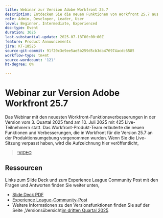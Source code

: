 ```yaml
---
title: Webinar zur Version Adobe Workfront 25.7
description: Entdecken Sie die neuen Funktionen von Workfront 25.7 aus dem Veröffentlichungs-Webinar im 3. Quartal 2025 - sehen Sie sich die Aufzeichnung an und entdecken Sie wichtige Updates.
role: Admin, Developer, Leader, User
level: Beginner, Intermediate, Experienced
doc-type: Event
duration: 3625
last-substantial-update: 2025-07-18T00:00:00Z
feature: Product Announcements
jira: KT-18525
source-git-commit: 91f20c3e9ee5ae5b259d5cb3da476974acdc6585
workflow-type: tm+mt
source-wordcount: '121'
ht-degree: 0%

---
```



# Webinar zur Version Adobe Workfront 25.7

Das Webinar mit den neuesten Workfront-Funktionsverbesserungen in der Version vom 3. Quartal 2025 fand am 10. Juli 2025 mit 425 Live-Teilnehmern statt. Das Workfront-Produkt-Team erläuterte die neuen Funktionen und Verbesserungen, die in Workfront für die Version 25.7 an der Produktionsumgebung vorgenommen wurden. Wenn Sie die Live-Sitzung verpasst haben, wird die Aufzeichnung hier veröffentlicht,

>[!VIDEO](https://video.tv.adobe.com/v/3464843/?learn=on&enablevpops)

## Ressourcen

Links zum Slide Deck und zum Experience League Community Post mit den Fragen und Antworten finden Sie weiter unten,

* [Slide Deck PDF](https://workfront-experience.s3.us-west-2.amazonaws.com/Training/Guides/Customer+Success+at+Scale/0710125+-+Adobe+Workfront+Third+Quarter+Release+Webinar.pdf)
* [Experience League-Community-Post](https://experienceleaguecommunities.adobe.com/t5/workfront-discussions/event-follow-up-adobe-workfront-third-quarter-release-webinar/td-p/763800?profile.language=de)
* Weitere Informationen zu den Versionsfunktionen finden Sie auf der Seite „Versionsübersicht[&#x200B; im dritten Quartal 2025](https://experienceleague.adobe.com/de/docs/workfront/using/product-announcements/product-releases/release-25-q3/25-q3-release-overview).
